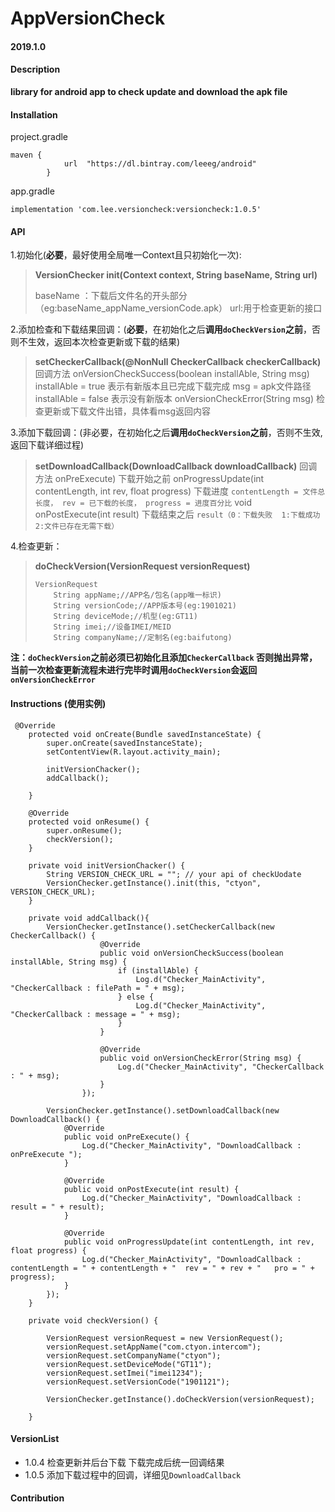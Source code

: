# AppVersionCheck

#### 2019.1.0

#### Description
**library for android app to check update and download the apk file**

#### Installation
project.gradle
```
maven {
            url  "https://dl.bintray.com/leeeg/android"
        }
```
app.gradle
```
implementation 'com.lee.versioncheck:versioncheck:1.0.5'
```

#### API
1.初始化(**必要**，最好使用全局唯一Context且只初始化一次):
> **VersionChecker init(Context context, String baseName, String url)**
>
> baseName ：下载后文件名的开头部分 （eg:baseName_appName_versionCode.apk）
> url:用于检查更新的接口

2.添加检查和下载结果回调：(**必要**，在初始化之后**调用`doCheckVersion`之前**，否则不生效，返回本次检查更新或下载的结果)
> **setCheckerCallback(@NonNull CheckerCallback checkerCallback)**
>回调方法
> onVersionCheckSuccess(boolean installAble, String msg)
installAble = true 表示有新版本且已完成下载完成 msg = apk文件路径
installAble = false 表示没有新版本
> onVersionCheckError(String msg)
检查更新或下载文件出错，具体看msg返回内容

3.添加下载回调：(非必要，在初始化之后**调用`doCheckVersion`之前**，否则不生效,返回下载详细过程)
> **setDownloadCallback(DownloadCallback downloadCallback)**
> 回调方法
> onPreExecute)
下载开始之前
> onProgressUpdate(int contentLength, int rev, float progress)
下载进度  `contentLength = 文件总长度， rev = 已下载的长度， progress = 进度百分比`
> void onPostExecute(int result)
下载结束之后  `result（0：下载失败  1:下载成功   2:文件已存在无需下载）`

4.检查更新：
> **doCheckVersion(VersionRequest versionRequest)**
> ```
> VersionRequest
>     String appName;//APP名/包名(app唯一标识)
>     String versionCode;//APP版本号(eg:1901021)
>     String deviceMode;//机型(eg:GT11)
>     String imei;//设备IMEI/MEID
>     String companyName;//定制名(eg:baifutong)
> ```

**注：`doCheckVersion`之前必须已初始化且添加`CheckerCallback`
否则抛出异常，当前一次检查更新流程未进行完毕时调用`doCheckVersion`会返回`onVersionCheckError`**


#### Instructions (使用实例)

```
 @Override
    protected void onCreate(Bundle savedInstanceState) {
        super.onCreate(savedInstanceState);
        setContentView(R.layout.activity_main);

        initVersionChacker();
        addCallback();

    }

    @Override
    protected void onResume() {
        super.onResume();
        checkVersion();
    }

    private void initVersionChacker() {
        String VERSION_CHECK_URL = ""; // your api of checkUodate
        VersionChecker.getInstance().init(this, "ctyon", VERSION_CHECK_URL);
    }

    private void addCallback(){
        VersionChecker.getInstance().setCheckerCallback(new CheckerCallback() {
                    @Override
                    public void onVersionCheckSuccess(boolean installAble, String msg) {
                        if (installAble) {
                            Log.d("Checker_MainActivity", "CheckerCallback : filePath = " + msg);
                        } else {
                            Log.d("Checker_MainActivity", "CheckerCallback : message = " + msg);
                        }
                    }

                    @Override
                    public void onVersionCheckError(String msg) {
                        Log.d("Checker_MainActivity", "CheckerCallback : " + msg);
                    }
                });

        VersionChecker.getInstance().setDownloadCallback(new DownloadCallback() {
            @Override
            public void onPreExecute() {
                Log.d("Checker_MainActivity", "DownloadCallback : onPreExecute ");
            }

            @Override
            public void onPostExecute(int result) {
                Log.d("Checker_MainActivity", "DownloadCallback : result = " + result);
            }

            @Override
            public void onProgressUpdate(int contentLength, int rev, float progress) {
                Log.d("Checker_MainActivity", "DownloadCallback : contentLength = " + contentLength + "  rev = " + rev + "   pro = " + progress);
            }
        });
    }

    private void checkVersion() {

        VersionRequest versionRequest = new VersionRequest();
        versionRequest.setAppName("com.ctyon.intercom");
        versionRequest.setCompanyName("ctyon");
        versionRequest.setDeviceMode("GT11");
        versionRequest.setImei("imei1234");
        versionRequest.setVersionCode("1901121");

        VersionChecker.getInstance().doCheckVersion(versionRequest);

    }

```

#### VersionList
- 1.0.4 检查更新并后台下载  下载完成后统一回调结果
- 1.0.5 添加下载过程中的回调，详细见`DownloadCallback`

#### Contribution
